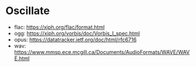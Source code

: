 # Oscillate

- flac: https://xiph.org/flac/format.html
- ogg: https://xiph.org/vorbis/doc/Vorbis_I_spec.html
- opus: https://datatracker.ietf.org/doc/html/rfc6716
- wav: https://www.mmsp.ece.mcgill.ca/Documents/AudioFormats/WAVE/WAVE.html
